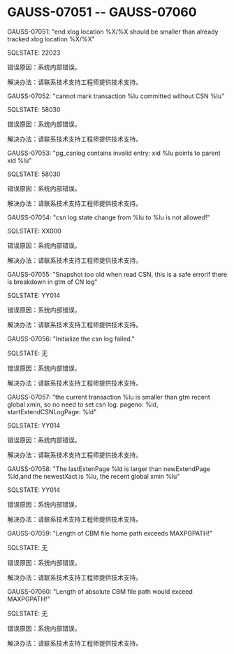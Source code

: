 # GAUSS-07051 -- GAUSS-07060

GAUSS-07051: "end xlog location %X/%X should be smaller than already tracked xlog location %X/%X"

SQLSTATE: 22023

错误原因：系统内部错误。

解决办法：请联系技术支持工程师提供技术支持。

GAUSS-07052: "cannot mark transaction %lu committed without CSN %lu"

SQLSTATE: 58030

错误原因：系统内部错误。

解决办法：请联系技术支持工程师提供技术支持。

GAUSS-07053: "pg\_csnlog contains invalid entry: xid %lu points to parent xid %lu"

SQLSTATE: 58030

错误原因：系统内部错误。

解决办法：请联系技术支持工程师提供技术支持。

GAUSS-07054: "csn log state change from %lu to %lu is not allowed!"

SQLSTATE: XX000

错误原因：系统内部错误。

解决办法：请联系技术支持工程师提供技术支持。

GAUSS-07055: "Snapshot too old when read CSN, this is a safe errorif there is breakdown in gtm of CN log"

SQLSTATE: YY014

错误原因：系统内部错误。

解决办法：请联系技术支持工程师提供技术支持。

GAUSS-07056: "Initialize the csn log failed."

SQLSTATE: 无

错误原因：系统内部错误。

解决办法：请联系技术支持工程师提供技术支持。

GAUSS-07057: "the current transaction %lu is smaller than gtm recent global xmin, so no need to set csn log. pageno: %ld, startExtendCSNLogPage: %ld"

SQLSTATE: YY014

错误原因：系统内部错误。

解决办法：请联系技术支持工程师提供技术支持。

GAUSS-07058: "The lastExtenPage %ld is larger than newExtendPage %ld,and the newestXact is %lu, the recent global xmin %lu"

SQLSTATE: YY014

错误原因：系统内部错误。

解决办法：请联系技术支持工程师提供技术支持。

GAUSS-07059: "Length of CBM file home path exceeds MAXPGPATH!"

SQLSTATE: 无

错误原因：系统内部错误。

解决办法：请联系技术支持工程师提供技术支持。

GAUSS-07060: "Length of absolute CBM file path would exceed MAXPGPATH!"

SQLSTATE: 无

错误原因：系统内部错误。

解决办法：请联系技术支持工程师提供技术支持。

